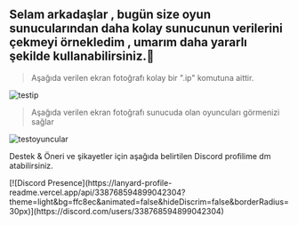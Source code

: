 <h2 align="left">Selam arkadaşlar , bugün size oyun sunucularından daha kolay sunucunun verilerini çekmeyi örnekledim , umarım daha yararlı şekilde kullanabilirsiniz.🎉</h2>

> Aşağıda verilen ekran fotoğrafı kolay bir ".ip" komutuna aittir.
<img src="https://cdn.discordapp.com/attachments/843964758062268427/880429117433081866/test.png" alt="testip">

> Aşağıda verilen ekran fotoğrafı sunucuda olan oyuncuları görmenizi sağlar
<img src= "https://cdn.discordapp.com/attachments/742782755405824160/880429743026081862/testplayers.png" alt= "testoyuncular"> 

</p> Destek & Öneri ve şikayetler için aşağıda belirtilen Discord profilime dm atabilirsiniz. </p>
[![Discord Presence](https://lanyard-profile-readme.vercel.app/api/338768594899042304?theme=light&bg=ffc8ec&animated=false&hideDiscrim=false&borderRadius=30px)](https://discord.com/users/338768594899042304)

